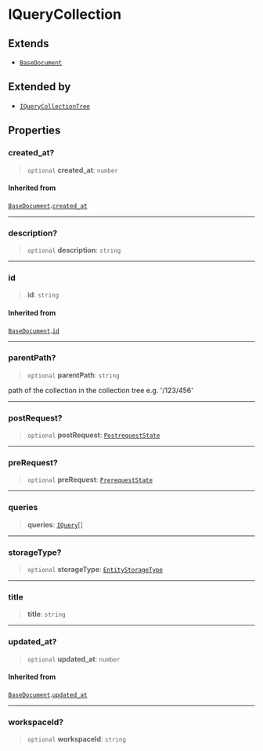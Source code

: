 # IQueryCollection

## Extends

- [`BaseDocument`](../../../shared/interfaces/BaseDocument.md)

## Extended by

- [`IQueryCollectionTree`](IQueryCollectionTree.md)

## Properties

### created\_at?

> `optional` **created\_at**: `number`

#### Inherited from

[`BaseDocument`](../../../shared/interfaces/BaseDocument.md).[`created_at`](../../../shared/interfaces/BaseDocument.md#created_at)

***

### description?

> `optional` **description**: `string`

***

### id

> **id**: `string`

#### Inherited from

[`BaseDocument`](../../../shared/interfaces/BaseDocument.md).[`id`](../../../shared/interfaces/BaseDocument.md#id)

***

### parentPath?

> `optional` **parentPath**: `string`

path of the collection in the collection tree
e.g. '/123/456'

***

### postRequest?

> `optional` **postRequest**: [`PostrequestState`](../../postrequest.interfaces/interfaces/PostrequestState.md)

***

### preRequest?

> `optional` **preRequest**: [`PrerequestState`](../../prerequest.interfaces/interfaces/PrerequestState.md)

***

### queries

> **queries**: [`IQuery`](IQuery.md)[]

***

### storageType?

> `optional` **storageType**: [`EntityStorageType`](../type-aliases/EntityStorageType.md)

***

### title

> **title**: `string`

***

### updated\_at?

> `optional` **updated\_at**: `number`

#### Inherited from

[`BaseDocument`](../../../shared/interfaces/BaseDocument.md).[`updated_at`](../../../shared/interfaces/BaseDocument.md#updated_at)

***

### workspaceId?

> `optional` **workspaceId**: `string`
